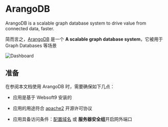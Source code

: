 # ArangoDB

ArangoDB is a scalable graph database system to drive value from connected data, faster.

简而言之，[ArangoDB](https://www.arangodb.com/) 是一个 **A scalable graph database system**，它被用于 Graph Databases  等场景


![Dashboard](https://libs.websoft9.com/Websoft9/DocsPicture/zh/arangodb/arangodb-gui-websoft9.png)


## 准备

在参阅本文档使用 ArangoDB 时，需要确保如下几点：

- 应用是基于 Websoft9 安装的

- 应用的用途符合 [apache2](https://opensource.org/licenses/Apache-2.0) 开源许可协议

- 应用具备访问条件：[配置域名](./guide/appsetdomain) 或 **服务器安全组**开启网外端口